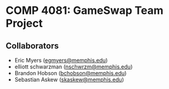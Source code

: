 # COMP 4081: GameSwap Team Project

## Collaborators

- Eric Myers (egmyers@memphis.edu)
- elliott schwarzman (nschwrzm@memphis.edu)
- Brandon Hobson (bchobson@memphis.edu)
- Sebastian Askew (skaskew@memphis.edu)
